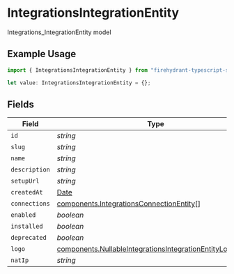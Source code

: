 # IntegrationsIntegrationEntity

Integrations_IntegrationEntity model

## Example Usage

```typescript
import { IntegrationsIntegrationEntity } from "firehydrant-typescript-sdk/models/components";

let value: IntegrationsIntegrationEntity = {};
```

## Fields

| Field                                                                                                                                    | Type                                                                                                                                     | Required                                                                                                                                 | Description                                                                                                                              |
| ---------------------------------------------------------------------------------------------------------------------------------------- | ---------------------------------------------------------------------------------------------------------------------------------------- | ---------------------------------------------------------------------------------------------------------------------------------------- | ---------------------------------------------------------------------------------------------------------------------------------------- |
| `id`                                                                                                                                     | *string*                                                                                                                                 | :heavy_minus_sign:                                                                                                                       | N/A                                                                                                                                      |
| `slug`                                                                                                                                   | *string*                                                                                                                                 | :heavy_minus_sign:                                                                                                                       | N/A                                                                                                                                      |
| `name`                                                                                                                                   | *string*                                                                                                                                 | :heavy_minus_sign:                                                                                                                       | N/A                                                                                                                                      |
| `description`                                                                                                                            | *string*                                                                                                                                 | :heavy_minus_sign:                                                                                                                       | N/A                                                                                                                                      |
| `setupUrl`                                                                                                                               | *string*                                                                                                                                 | :heavy_minus_sign:                                                                                                                       | N/A                                                                                                                                      |
| `createdAt`                                                                                                                              | [Date](https://developer.mozilla.org/en-US/docs/Web/JavaScript/Reference/Global_Objects/Date)                                            | :heavy_minus_sign:                                                                                                                       | N/A                                                                                                                                      |
| `connections`                                                                                                                            | [components.IntegrationsConnectionEntity](../../models/components/integrationsconnectionentity.md)[]                                     | :heavy_minus_sign:                                                                                                                       | N/A                                                                                                                                      |
| `enabled`                                                                                                                                | *boolean*                                                                                                                                | :heavy_minus_sign:                                                                                                                       | N/A                                                                                                                                      |
| `installed`                                                                                                                              | *boolean*                                                                                                                                | :heavy_minus_sign:                                                                                                                       | N/A                                                                                                                                      |
| `deprecated`                                                                                                                             | *boolean*                                                                                                                                | :heavy_minus_sign:                                                                                                                       | N/A                                                                                                                                      |
| `logo`                                                                                                                                   | [components.NullableIntegrationsIntegrationEntityLogoEntity](../../models/components/nullableintegrationsintegrationentitylogoentity.md) | :heavy_minus_sign:                                                                                                                       | N/A                                                                                                                                      |
| `natIp`                                                                                                                                  | *string*                                                                                                                                 | :heavy_minus_sign:                                                                                                                       | N/A                                                                                                                                      |